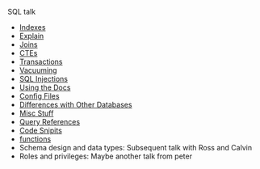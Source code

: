 SQL talk

- [Indexes](docs/indexes.md)
- [Explain](docs/explain.md)
- [Joins](docs/joins.md)
- [CTEs](docs/cte.md)
- [Transactions](docs/transactions.md)
- [Vacuuming](docs/vacuum.md)
- [SQL Injections](docs/injection.md)
- [Using the Docs](docs/docs.md)
- [Config Files](docs/config.md)
- [Differences with Other Databases](docs/diff.md)
- [Misc Stuff](docs/misc.md)
- [Query References](docs/anatomy.md)
- [Code Snipits](docs/snipits.md)
- [functions](docs/functions.md)
- Schema design and data types: Subsequent talk with Ross and Calvin
- Roles and privileges: Maybe another talk from peter
